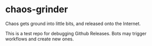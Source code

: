 # chaos-grinder

Chaos gets ground into little bits, and released onto the Internet.

This is a test repo for debugging Github Releases. Bots may trigger workflows and create new ones.

